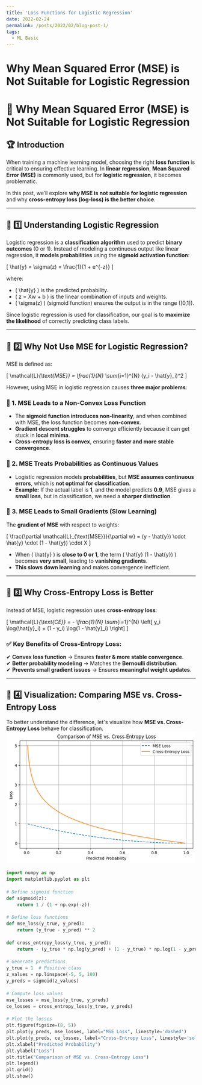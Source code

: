 ```yaml
---
title: 'Loss Functions for Logistic Regression'
date: 2022-02-24
permalink: /posts/2022/02/blog-post-1/
tags:
  - ML Basic
---
```


Why Mean Squared Error (MSE) is Not Suitable for Logistic Regression
======


# 📌 Why Mean Squared Error (MSE) is Not Suitable for Logistic Regression  

## 🏆 Introduction  
When training a machine learning model, choosing the right **loss function** is critical to ensuring effective learning. In **linear regression**, **Mean Squared Error (MSE)** is commonly used, but for **logistic regression**, it becomes problematic.  

In this post, we’ll explore **why MSE is not suitable for logistic regression** and why **cross-entropy loss (log-loss) is the better choice**.  

---

## 🔹 1️⃣ Understanding Logistic Regression  
Logistic regression is a **classification algorithm** used to predict **binary outcomes** (0 or 1). Instead of modeling a continuous output like linear regression, it **models probabilities** using the **sigmoid activation function**:

\[
\hat{y} = \sigma(z) = \frac{1}{1 + e^{-z}}
\]

where:  
- \( \hat{y} \) is the predicted probability.  
- \( z = Xw + b \) is the linear combination of inputs and weights.  
- \( \sigma(z) \) (sigmoid function) ensures the output is in the range \([0,1]\).  

Since logistic regression is used for classification, our goal is to **maximize the likelihood** of correctly predicting class labels.

---

## 🔹 2️⃣ Why Not Use MSE for Logistic Regression?  
MSE is defined as:

\[
\mathcal{L}_{\text{MSE}} = \frac{1}{N} \sum_{i=1}^{N} (y_i - \hat{y}_i)^2
\]

However, using MSE in logistic regression causes **three major problems**:

### 🚨 1. MSE Leads to a Non-Convex Loss Function  
- The **sigmoid function introduces non-linearity**, and when combined with MSE, the loss function becomes **non-convex**.  
- **Gradient descent struggles** to converge efficiently because it can get stuck in **local minima**.  
- **Cross-entropy loss is convex**, ensuring **faster and more stable convergence**.

### 🚨 2. MSE Treats Probabilities as Continuous Values  
- Logistic regression models **probabilities**, but **MSE assumes continuous errors**, which is **not optimal for classification**.  
- **Example:** If the actual label is **1**, and the model predicts **0.9**, MSE gives a **small loss**, but in classification, we need a **sharper distinction**.

### 🚨 3. MSE Leads to Small Gradients (Slow Learning)  
The **gradient of MSE** with respect to weights:

\[
\frac{\partial \mathcal{L}_{\text{MSE}}}{\partial w} = (y - \hat{y}) \cdot \hat{y} \cdot (1 - \hat{y}) \cdot X
\]

- When \( \hat{y} \) is **close to 0 or 1**, the term \( \hat{y} (1 - \hat{y}) \) becomes **very small**, leading to **vanishing gradients**.  
- **This slows down learning** and makes convergence inefficient.

---

## 🔹 3️⃣ Why Cross-Entropy Loss is Better  
Instead of MSE, logistic regression uses **cross-entropy loss**:

\[
\mathcal{L}_{\text{CE}} = - \frac{1}{N} \sum_{i=1}^{N} \left[ y_i \log(\hat{y}_i) + (1 - y_i) \log(1 - \hat{y}_i) \right]
\]

### ✅ **Key Benefits of Cross-Entropy Loss:**  
✔ **Convex loss function** → Ensures **faster & more stable convergence**.  
✔ **Better probability modeling** → Matches the **Bernoulli distribution**.  
✔ **Prevents small gradient issues** → Ensures **meaningful weight updates**.

---

## 🔹 4️⃣ Visualization: Comparing MSE vs. Cross-Entropy Loss  
To better understand the difference, let's visualize how **MSE vs. Cross-Entropy Loss** behave for classification.
![alt text](image.png)

```python
import numpy as np
import matplotlib.pyplot as plt

# Define sigmoid function
def sigmoid(z):
    return 1 / (1 + np.exp(-z))

# Define loss functions
def mse_loss(y_true, y_pred):
    return (y_true - y_pred) ** 2

def cross_entropy_loss(y_true, y_pred):
    return - (y_true * np.log(y_pred) + (1 - y_true) * np.log(1 - y_pred))

# Generate predictions
y_true = 1  # Positive class
z_values = np.linspace(-5, 5, 100)
y_preds = sigmoid(z_values)

# Compute loss values
mse_losses = mse_loss(y_true, y_preds)
ce_losses = cross_entropy_loss(y_true, y_preds)

# Plot the losses
plt.figure(figsize=(8, 5))
plt.plot(y_preds, mse_losses, label="MSE Loss", linestyle='dashed')
plt.plot(y_preds, ce_losses, label="Cross-Entropy Loss", linestyle='solid')
plt.xlabel("Predicted Probability")
plt.ylabel("Loss")
plt.title("Comparison of MSE vs. Cross-Entropy Loss")
plt.legend()
plt.grid()
plt.show()

```